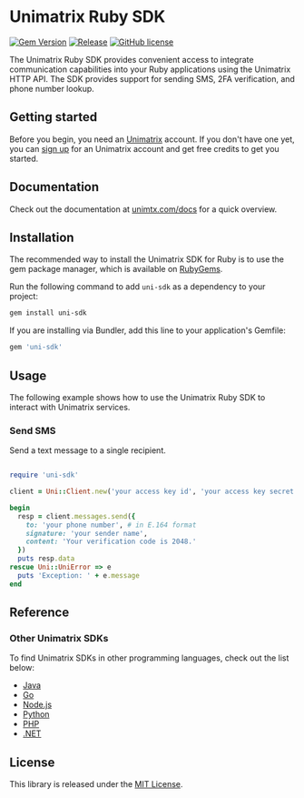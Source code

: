 # Unimatrix Ruby SDK

[![Gem Version](https://img.shields.io/gem/v/uni-sdk.svg)](https://rubygems.org/gems/uni-sdk) [![Release](https://img.shields.io/github/release/unimtx/uni-ruby-sdk.svg)](https://github.com/unimtx/uni-ruby-sdk/releases/latest) [![GitHub license](https://img.shields.io/badge/license-MIT-brightgreen.svg)](https://github.com/unimtx/uni-ruby-sdk/blob/main/LICENSE)

The Unimatrix Ruby SDK provides convenient access to integrate communication capabilities into your Ruby applications using the Unimatrix HTTP API. The SDK provides support for sending SMS, 2FA verification, and phone number lookup.

## Getting started

Before you begin, you need an [Unimatrix](https://www.unimtx.com/) account. If you don't have one yet, you can [sign up](https://www.unimtx.com/signup?s=ruby.sdk.gh) for an Unimatrix account and get free credits to get you started.

## Documentation

Check out the documentation at [unimtx.com/docs](https://www.unimtx.com/docs) for a quick overview.

## Installation

The recommended way to install the Unimatrix SDK for Ruby is to use the gem package manager, which is available on [RubyGems](https://rubygems.org/gems/uni-sdk).

Run the following command to add `uni-sdk` as a dependency to your project:

```bash
gem install uni-sdk
```

If you are installing via Bundler, add this line to your application's Gemfile:

```ruby
gem 'uni-sdk'
```

## Usage

The following example shows how to use the Unimatrix Ruby SDK to interact with Unimatrix services.

### Send SMS

Send a text message to a single recipient.

```ruby

require 'uni-sdk'

client = Uni::Client.new('your access key id', 'your access key secret')

begin
  resp = client.messages.send({
    to: 'your phone number', # in E.164 format
    signature: 'your sender name',
    content: 'Your verification code is 2048.'
  })
  puts resp.data
rescue Uni::UniError => e
  puts 'Exception: ' + e.message
end

```

## Reference

### Other Unimatrix SDKs

To find Unimatrix SDKs in other programming languages, check out the list below:

- [Java](https://github.com/unimtx/uni-java-sdk)
- [Go](https://github.com/unimtx/uni-go-sdk)
- [Node.js](https://github.com/unimtx/uni-node-sdk)
- [Python](https://github.com/unimtx/uni-python-sdk)
- [PHP](https://github.com/unimtx/uni-php-sdk)
- [.NET](https://github.com/unimtx/uni-dotnet-sdk)

## License

This library is released under the [MIT License](https://github.com/unimtx/uni-ruby-sdk/blob/main/LICENSE).
